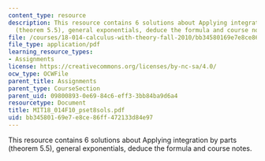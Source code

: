 ```yaml
---
content_type: resource
description: This resource contains 6 solutions about Applying integration by parts
  (theorem 5.5), general exponentials, deduce the formula and course notes.
file: /courses/18-014-calculus-with-theory-fall-2010/bb34580169e7e8ce86ff472133d84e97_MIT18_014F10_pset8sols.pdf
file_type: application/pdf
learning_resource_types:
- Assignments
license: https://creativecommons.org/licenses/by-nc-sa/4.0/
ocw_type: OCWFile
parent_title: Assignments
parent_type: CourseSection
parent_uid: 09800893-0e69-84c6-eff3-3bb84ba9d6a4
resourcetype: Document
title: MIT18_014F10_pset8sols.pdf
uid: bb345801-69e7-e8ce-86ff-472133d84e97
---
```

This resource contains 6 solutions about Applying integration by parts (theorem 5.5), general exponentials, deduce the formula and course notes.